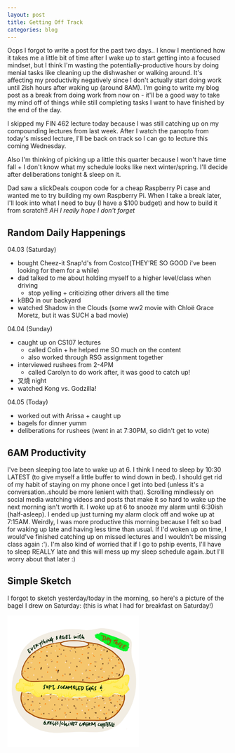 ```yaml
---
layout: post
title: Getting Off Track
categories: blog
---
```

Oops I forgot to write a post for the past two days..
I know I mentioned how it takes me a little bit of time after I wake up to start getting into a focused mindset, but I think I'm wasting the potentially-productive hours by doing menial tasks like cleaning up the dishwasher or walking around. It's affecting my productivity negatively since I don't actually start doing work until 2ish hours after waking up (around 8AM). I'm going to write my blog post as a break from doing work from now on - it'll be a good way to take my mind off of things while still completing tasks I want to have finished by the end of the day.

I skipped my FIN 462 lecture today because I was still catching up on my compounding lectures from last week. After I watch the panopto from today's missed lecture, I'll be back on track so I can go to lecture this coming Wednesday. 

Also I'm thinking of picking up a little this quarter because I won't have time fall + I don't know what my schedule looks like next winter/spring. I'll decide after deliberations tonight & sleep on it. 

Dad saw a slickDeals coupon code for a cheap Raspberry Pi case and wanted me to try building my own Raspberry Pi. When I take a break later, I'll look into what I need to buy (I have a $100 budget) and how to build it from scratch!! *AH I really hope I don't forget*
## Random Daily Happenings
04.03 (Saturday)
- bought Cheez-it Snap'd's from Costco(THEY'RE SO GOOD i've been looking for them for a while)
- dad talked to me about holding myself to a higher level/class when driving
   - stop yelling + criticizing other drivers all the time
- kBBQ in our backyard
- watched Shadow in the Clouds (some ww2 movie with Chloë Grace Moretz, but it was SUCH a bad movie)

04.04 (Sunday)
- caught up on CS107 lectures
   - called Colin + he helped me SO much on the content
   - also worked through RSG assignment together
- interviewed rushees from 2-4PM
   - called Carolyn to do work after, it was good to catch up!
- 叉燒 night
- watched Kong vs. Godzilla!

04.05 (Today)
- worked out with Arissa + caught up
- bagels for dinner yumm
- deliberations for rushees (went in at 7:30PM, so didn't get to vote)

## 6AM Productivity
I've been sleeping too late to wake up at 6. I think I need to sleep by 10:30 LATEST (to give myself a little buffer to wind down in bed). I should get rid of my habit of staying on my phone once I get into bed (unless it's a conversation..should be more lenient with that). Scrolling mindlessly on social media watching videos and posts that make it so hard to wake up the next morning isn't worth it. I woke up at 6 to snooze my alarm until 6:30ish (half-asleep). I ended up just turning my alarm clock off and woke up at 7:15AM. Weirdly, I was more productive this morning because I felt so bad for waking up late and having less time than usual. If I'd woken up on time, I would've finished catching up on missed lectures and I wouldn't be missing class again :'). I'm also kind of worried that if I go to pship events, I'll have to sleep REALLY late and this will mess up my sleep schedule again..but I'll worry about that later :)
## Simple Sketch
I forgot to sketch yesterday/today in the morning, so here's a picture of the bagel I drew on Saturday:
(this is what I had for breakfast on Saturday!)

<img src="/img/Bagel.png" alt="sakura" width="300" height="300"/>